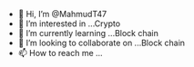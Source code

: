 - 👋 Hi, I’m @MahmudT47
- 👀 I’m interested in ...Crypto
- 🌱 I’m currently learning ...Block chain
- 💞️ I’m looking to collaborate on ...Block chain
- 📫 How to reach me ...

<!---
MahmudT47/MahmudT47 is a ✨ special ✨ repository because its `README.md` (this file) appears on your GitHub profile.
You can click the Preview link to take a look at your changes.
--->
